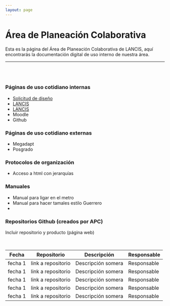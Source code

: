 ```yaml
---
layout: page
---
```



# Área de Planeación Colaborativa

Esta es la página del Área de Planeación Colaborativa de LANCIS, aquí encontrarás la documentación digital de uso interno de nuestra área.

* * *

<br>
<br>

### Páginas de uso cotidiano internas

- [Solicitud de diseño](https://docs.google.com/forms/d/e/1FAIpQLSfiIiApB2_MZ7rdXzqdCU5xLo7eGDBSzsUUbZYtQ-TJ4YcckQ/viewform)
- [LANCIS](http://lancis.ecologia.unam.mx/)
-  <a href="http://lancis.ecologia.unam.mx/" target="_blank">LANCIS</a>
- Moodle
- Github

### Páginas de uso cotidiano externas
- Megadapt
- Posgrado

### Protocolos de organización
- Acceso a html con jerarquías

### Manuales
- Manual para ligar en el metro
- Manual para hacer tamales estilo Guerrero
-

### Repositorios Github (creados por APC)
Incluir repositorio y producto (página web)

<br>

Fecha | Repositorio | Descripción | Responsable
---| --- | --- | ---
fecha 1 | link a repositorio | Descripción somera | Responsable
fecha 1 | link a repositorio | Descripción somera | Responsable
fecha 1 | link a repositorio | Descripción somera | Responsable
fecha 1 | link a repositorio | Descripción somera | Responsable
fecha 1 | link a repositorio | Descripción somera | Responsable
